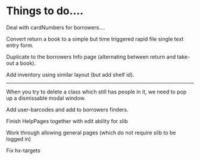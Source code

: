 # Things to do....

Deal with cardNumbers for borrowers....
  
Convert return a book to a simple but time triggered rapid file single
text entry form.

Duplicate to the borrowers Info page (alternating between return and
take-out a book).

Add inventory using similar layout (but add shelf id).

---

When you try to delete a class which still has people in it, we need to
pop up a dismissable modal window.

Add user-barcodes and add to borrowers finders.

Finish HelpPages together with edit ability for slib

Work through allowing general pages (which do not require slib to be
logged in)

Fix hx-targets

